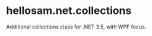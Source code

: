 hellosam.net.collections
========================

Additional collections class for .NET 3.5, with WPF focus.